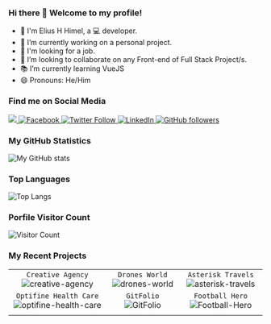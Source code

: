 ### Hi there 👋 Welcome to my profile!

<!--**EliusHHimel/EliusHHimel** is a ✨ _special_ ✨ repository because its `README.md` (this file) appears on your GitHub profile.-->
- 👨 I'm Elius H Himel, a 💻 developer.
- 🔭 I’m currently working on a personal project.
- 💼 I'm looking for a job.
- 👯 I’m looking to collaborate on any Front-end of Full Stack Project/s.
- 📚 I’m currently learning VueJS
- 😄 Pronouns: He/Him
### Find me on Social Media
 
<a href='https://www.youtube.com/hmeliushossainhimel'>
 <img src="https://img.shields.io/youtube/channel/subscribers/UCLpJxVPrSZvDwFPgdeaJRRg?label=HmEliusHossainHimel&style=social"></img>
</a>
<a href="https://www.facebook.com/EliusHHimel/">
  <img alt="Facebook" src="https://img.shields.io/github/followers/EliusHHimel?label=EliusHHimel&logo=Facebook&style=social">
</a>
 <a href="https://twitter.com/EliusHHimel">
  <img alt="Twitter Follow" src="https://img.shields.io/twitter/follow/EliusHHimel?style=social">
</a> 
<a href="https://www.linkedin.com/in/EliusHHimel/">
<img alt="LinkedIn" src="https://img.shields.io/github/followers/EliusHHimel?label=EliusHHimel&logo=LinkedIn&style=social">
</a>
<a href="https://eliushhimel.github.io/">
  <img alt="GitHub followers" src="https://img.shields.io/github/followers/EliusHHimel?label=eliushhimel.github.io&logo=HomeAdvisor&style=social">
</a>

### My GitHub Statistics

![My GitHub stats](https://github-readme-stats.vercel.app/api?username=EliusHHimel&show_icons=true&theme=highcontrast&repo=github-readme-stats)

### Top Languages

![Top Langs](https://github-readme-stats.vercel.app/api/top-langs/?username=EliusHHimel&theme=monokai)

### Porfile Visitor Count
![Visitor Count](https://profile-counter.glitch.me/EliusHHimel/count.svg)

### My Recent Projects

| | | |
| :--: | :--: | :--: |
| `Creative Agency` ![creative-agency][creative-agency] | `Drones World` ![drones-world][drones-world] | `Asterisk Travels` ![asterisk-travels][asterisk-travels] |
| `Optifine Health Care` ![optifine-health-care][optifine-health-care] | `GitFolio` ![GitFolio][GitFolio] | `Football Hero` ![Football-Hero][Football-Hero] |
| | |

[creative-agency]: https://github-readme-stats.vercel.app/api/pin/?username=EliusHHimel&repo=creative-agency&theme=vision-friendly-dark&show_icons=true
[drones-world]: https://github-readme-stats.vercel.app/api/pin/?username=EliusHHimel&repo=drones-world&theme=vision-friendly-dark&show_icons=true
[asterisk-travels]: https://github-readme-stats.vercel.app/api/pin/?username=EliusHHimel&repo=asterisk-travels&theme=vision-friendly-dark&show_icons=true
[optifine-health-care]: https://github-readme-stats.vercel.app/api/pin/?username=EliusHHimel&repo=optifine-health-care&theme=vision-friendly-dark&show_icons=true
[GitFolio]: https://github-readme-stats.vercel.app/api/pin/?username=EliusHHimel&repo=GitFolio&theme=vision-friendly-dark&show_icons=true
[Football-Hero]: https://github-readme-stats.vercel.app/api/pin/?username=EliusHHimel&repo=Football-Hero&theme=vision-friendly-dark&show_icons=true


